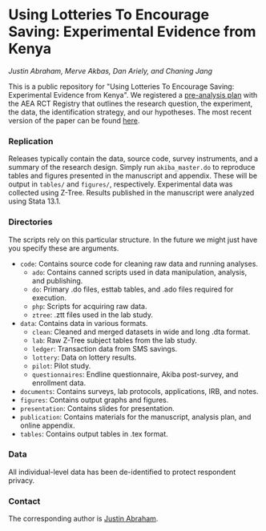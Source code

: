 # Using Lotteries To Encourage Saving: Experimental Evidence from Kenya
_Justin Abraham, Merve Akbas, Dan Ariely, and Chaning Jang_

This is a public repository for "Using Lotteries To Encourage Saving: Experimental Evidence from Kenya". We registered a [pre-analysis plan](https://www.socialscienceregistry.org/trials/893) with the AEA RCT Registry that outlines the research question, the experiment, the data, the identification strategy, and our hypotheses. The most recent version of the paper can be found [here](https://github.com/PrincetonBPL/akiba-lottery-pub/raw/master/publication/Paper/Abraham_Akbas_Ariely_Jang_2017.pdf).

### Replication

Releases typically contain the data, source code, survey instruments, and a summary of the research design. Simply run `akiba_master.do` to reproduce tables and figures presented in the manuscript and appendix. These will be output in `tables/` and `figures/`, respectively. Experimental data was collected using Z-Tree. Results published in the manuscript were analyzed using Stata 13.1.

### Directories

The scripts rely on this particular structure. In the future we might just have you specify these are arguments.

+ `code`: Contains source code for cleaning raw data and running analyses.
	- `ado`: Contains canned scripts used in data manipulation, analysis, and publishing.
	- `do`: Primary .do files, esttab tables, and .ado files required for execution.
	- `php`: Scripts for acquiring raw data.
	- `ztree`: .ztt files used in the lab study.
+ `data`: Contains data in various formats.
	- `clean`: Cleaned and merged datasets in wide and long .dta format.
	- `lab`: Raw Z-Tree subject tables from the lab study.
	- `ledger`: Transaction data from SMS savings.
	- `lottery`: Data on lottery results.
	- `pilot`: Pilot study.
	- `questionnaires`: Endline questionnaire, Akiba post-survey, and enrollment data.
+ `documents`: Contains surveys, lab protocols, applications, IRB, and notes.
+ `figures`: Contains output graphs and figures.
+ `presentation`: Contains slides for presentation.
+ `publication`: Contains materials for the manuscript, analysis plan, and online appendix.
+ `tables`: Contains output tables in .tex format.

### Data

All individual-level data has been de-identified to protect respondent privacy.

### Contact

The corresponding author is [Justin Abraham](jabraham@ucsd.edu "jabraham@ucsd.edu").
